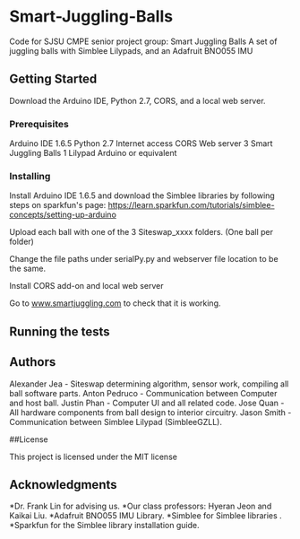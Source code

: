 # Smart-Juggling-Balls
Code for SJSU CMPE senior project group: Smart Juggling Balls
A set of juggling balls with Simblee Lilypads, and an Adafruit BNO055 IMU

## Getting Started

Download the Arduino IDE, Python 2.7, CORS, and a local web server.

### Prerequisites

Arduino IDE 1.6.5
Python 2.7
Internet access
CORS
Web server
3 Smart Juggling Balls
1 Lilypad Arduino or equivalent


### Installing

Install Arduino IDE 1.6.5 and download the Simblee libraries by following steps on sparkfun's page:
https://learn.sparkfun.com/tutorials/simblee-concepts/setting-up-arduino

Upload each ball with one of the 3 Siteswap_xxxx folders. (One ball per folder)

Change the file paths under serialPy.py and webserver file location to be the same.

Install CORS add-on and local web server

Go to www.smartjuggling.com to check that it is working.

## Running the tests




## Authors

Alexander Jea - Siteswap determining algorithm, sensor work, compiling all ball software parts.
Anton Pedruco - Communication between Computer and host ball.
Justin Phan - Computer UI and all related code.
Jose Quan - All hardware components from ball design to interior circuitry.
Jason Smith - Communication between Simblee Lilypad (SimbleeGZLL).

##License

This project is licensed under the MIT license

## Acknowledgments

*Dr. Frank Lin for advising us.
*Our class professors: Hyeran Jeon and Kaikai Liu.
*Adafruit BNO055 IMU Library.
*Simblee for Simblee libraries .
*Sparkfun for the Simblee library installation guide.
